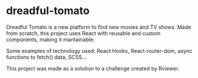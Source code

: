 # dreadful-tomato
Dreadful Tomato is a new platform to find new movies and TV shows.
Made from scratch, this project uses React with reusable and custom components, making it mantainable.

Some examples of technology used: React Hooks, React-router-dom, async functions to fetch() data, SCSS...

This project was made as a solution to a challenge created by Rviewer. 
